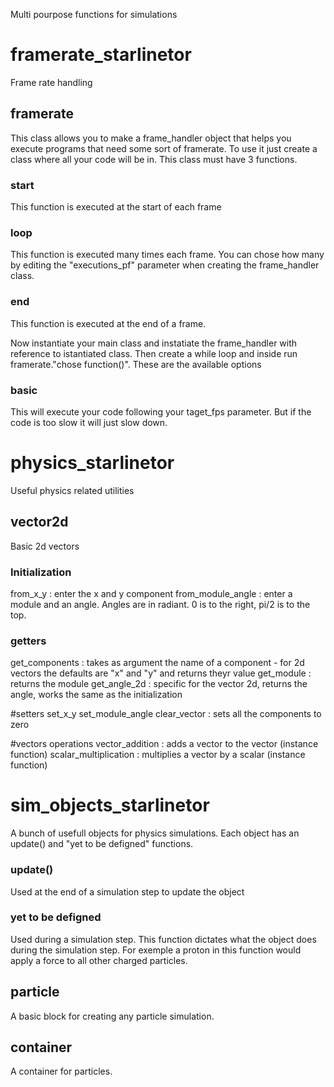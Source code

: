 Multi pourpose functions for simulations

# framerate_starlinetor
Frame rate handling

## framerate
This class allows you to make a frame_handler object that helps you execute programs that need some sort of framerate. 
To use it just create a class where all your code will be in. This class must have 3 functions. 

### start
This function is executed at the start of each frame

### loop
This function is executed many times each frame.
You can chose how many by editing the "executions_pf" parameter when creating the frame_handler class. 

### end 
This function is executed at the end of a frame.

Now instantiate your main class and instatiate the frame_handler with reference to istantiated class. 
Then create a while loop and inside run framerate."chose function()". These are the available options

### basic
This will execute your code following your taget_fps parameter. But if the code is too slow it will just slow down. 

# physics_starlinetor
Useful physics related utilities

## vector2d
Basic 2d vectors

### Initialization
from_x_y : enter the x and y component
from_module_angle : enter a module and an angle. Angles are in radiant. 0 is to the right, pi/2 is to the top. 

### getters
get_components : takes as argument the name of a component - for 2d vectors the defaults are "x" and "y" and returns theyr value
get_module : returns the module
get_angle_2d : specific for the vector 2d, returns the angle, works the same as the initialization

#setters
set_x_y
set_module_angle
clear_vector : sets all the components to zero

#vectors operations
vector_addition : adds a vector to the vector (instance function)
scalar_multiplication : multiplies a vector by a scalar (instance function)

# sim_objects_starlinetor
A bunch of usefull objects for physics simulations.
Each object has an update() and "yet to be defigned" functions.

### update()
Used at the end of a simulation step to update the object

### yet to be defigned
Used during a simulation step. This function dictates what the object does during the simulation step.
For exemple a proton in this function would apply a force to all other charged particles. 

## particle
A basic block for creating any particle simulation. 

## container
A container for particles. 

